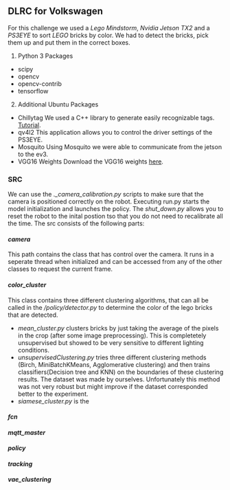 ## DLRC for Volkswagen
For this challenge we used a *Lego Mindstorm*, *Nvidia Jetson TX2* and a *PS3EYE* to sort *LEGO* bricks by color. We had to detect the bricks, pick them up and put them in the correct boxes.

1. Python 3 Packages
* scipy
* opencv
* opencv-contrib
* tensorflow

2. Additional Ubuntu Packages
* Chillytag
We used a C++ library to generate easily recognizable tags. [Tutorial](https://github.com/pbecker93/PyChiliTagDetect).
* qv4l2
This application allows you to control the driver settings of the PS3EYE.
* Mosquito
Using Mosquito we were able to communicate from the jetson to the ev3.
* VGG16 Weights
Download the VGG16 weights [here](https://mega.nz/#!YU1FWJrA!O1ywiCS2IiOlUCtCpI6HTJOMrneN-Qdv3ywQP5poecM).

### SRC
We can use the *._camera_calibration.py* scripts to make sure that the camera is positioned correctly on the robot. Executing run.py starts the model initialization and launches the policy. The *shut_down.py* allows you to reset the robot to the inital postion tso that you do not need to recalibrate all the time. The src consists of the following parts:

#### *camera*
This path contains the class that has control over the camera. It runs in a seperate thread when initialized and can be accessed from any of the other classes to request the current frame.

#### *color_cluster*
This class contains three different clustering algorithms, that can all be called in the */policy/detector.py* to determine the color of the lego bricks that are detected. 
* *mean_cluster.py* clusters bricks by just taking the average of the pixels in the crop (after some image preprocessing). This is completetely unsupervised but showed to be very sensitive to different lighting conditions.
* *unsupervisedClustering.py* tries three different clustering methods (Birch, MiniBatchKMeans, Agglomerative clustering) and then trains classifiers(Decision tree and KNN) on the boundaries of these clustering results. The dataset was made by ourselves. Unfortunately this method was not very robust but might improve if the dataset corresponded better to the experiment.
* *siamese_cluster.py* is the
#### *fcn*

#### *mqtt_master*

#### *policy*
#### *tracking*
#### *vae_clustering*
